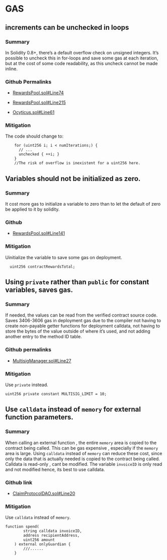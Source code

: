 # GAS
## increments can be unchecked in loops
### Summary
In Solidity 0.8+, there’s a default overflow check on unsigned integers. It’s possible to uncheck this in for-loops and save some gas at each iteration, but at the cost of some code readability, as this uncheck cannot be made inline.

### Github Permalinks
* [RewardsPool.sol#Line74](https://github.com/code-423n4/2022-12-gogopool/blob/main/contracts/contract/RewardsPool.sol#L74)

* [RewardsPool.sol#Line215](https://github.com/code-423n4/2022-12-gogopool/blob/main/contracts/contract/RewardsPool.sol#L215)

* [Ocyticus.sol#Line61](https://github.com/code-423n4/2022-12-gogopool/blob/main/contracts/contract/Ocyticus.sol#L61)

### Mitigation
  The code should change to:
```
    for (uint256 i; i < numIterations;) {
      // ...
      unchecked { ++i; }
    }
    //The risk of overflow is inexistent for a uint256 here.
```


## Variables should not be initialized as zero.
### Summary 
It cost more gas to initialize a variable to zero than to let the default of zero be applied to it by solidity.

###  Github
* [RewardsPool.sol#Line141](https://github.com/code-423n4/2022-12-gogopool/blob/main/contracts/contract/RewardsPool.sol#L141)

### Mitigation 
 Uinitialize the variable to save some gas on deployment.

``` 
  uint256 contractRewardsTotal;
```

## Using `private` rather than `public`  for constant variables, saves gas.

### Summary 
If needed, the values can be read from the verified contract source code. Saves 3406-3606 gas in deployment gas due to the compiler not having to create non-payable getter functions for deployment calldata, not having to store the bytes of the value outside of where it’s used, and not adding another entry to the method ID table.

### Github permalinks
* [MultisigManager.sol#Line27](https://github.com/code-423n4/2022-12-gogopool/blob/main/contracts/contract/MultisigManager.sol#L27)

### Mitigation
Use `private` instead.
``` 
uint256 private constant MULTISIG_LIMIT = 10;
```

## Use `calldata` instead of `memory` for external function parameters.
### Summary
When calling an external function , the entire `memory` area is copied to the contract being called.
This can be gas expensive , especially if the `memory` area is large. Using `calldata` instead of  `memory` can reduce these
cost, since only the data that is actually needed is copied to the contract being called. Calldata is read-only , cant be modified.
The variable `invoiceID` is only read and not modified hence, its best to use calldata. 

### Github link
* [ClaimProtocolDAO.sol#Line20](https://github.com/code-423n4/2022-12-gogopool/blob/main/contracts/contract/ClaimProtocolDAO.sol#L20)

### Mitigation
Use `calldata` instead of  `memory`.
``` 
function spend(
		string calldata invoiceID,
		address recipientAddress,
		uint256 amount
	) external onlyGuardian {
		///......
	}
```